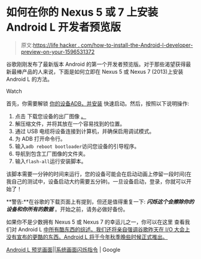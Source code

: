 # 如何在你的 Nexus 5 或 7 上安装 Android L 开发者预览版

> 原文:[https://life hacker . com/how-to-install-the-Android-l-developer-preview-on-your-1596531372](https://lifehacker.com/how-to-install-the-android-l-developer-preview-on-your-1596531372)

谷歌刚刚发布了最新版本 Android 的第一个开发者预览版。对于那些渴望获得最新最棒产品的人来说，下面是如何立即在 Nexus 5 或 Nexus 7 (2013)上安装 Android L 的方法。

Watch

首先，你需要解锁 [你的设备](https://lifehacker.com/everything-you-need-to-know-about-rooting-your-android-5789397)[ADB，并安装](http://lifehacker.com/the-easiest-way-to-install-androids-adb-and-fastboot-to-1586992378) 快速启动。然后，按照以下说明操作:

1.  点击 下载您设备的出厂图像 [。](http://developer.android.com/preview/setup-sdk.html)
2.  解压缩文件，并将其放在一个容易找到的位置。
3.  通过 USB 电缆将设备连接到计算机，并确保启用调试模式。
4.  为 ADB 打开命令行。
5.  输入`adb reboot bootloader`访问您设备的引导程序。
6.  导航到包含工厂图像的文件夹。
7.  输入`flash-all`运行安装脚本。

该脚本需要一分钟的时间来运行，您的设备可能会在启动动画上停留一段时间(在我自己的测试中，设备启动大约需要五分钟)。一旦设备启动，登录，你就可以开始了！

**警告:**在谷歌的下载页面上有提到，但还是值得重复一下: ***闪烁这个会擦除你的设备和你所有的数据*** 。开始之前，请务必做好备份。

如果你不是少数拥有 Nexus 5 或 Nexus 7 的幸运儿之一，你可以在这里 查看我们对 Android L [中所有酷东西的综述。我们还将亲自强调谷歌昨天在 I/O 大会上没有宣布的更酷的东西。Android L 将于今年秋季晚些时候正式推出。](https://lifehacker.com/updating-all-the-new-stuff-in-androids-l-release-prev-1595928268)

[Android L 预览画面](http://developer.android.com/preview/setup-sdk.html)||[系统画面闪烁指令](https://developers.google.com/android/nexus/images#instructions) | Google